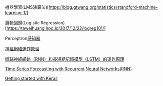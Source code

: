 ﻿機器學習(LMS演算法)[https://blog.gtwang.org/statistics/standford-machine-learning-1/]
 
邏輯回歸(Logistic Regression)[https://taweihuang.hpd.io/2017/12/22/logreg101/]

Perceptron[感知器](https://medium.com/@yehjames/%E8%B3%87%E6%96%99%E5%88%86%E6%9E%90-%E6%A9%9F%E5%99%A8%E5%AD%B8%E7%BF%92-%E7%AC%AC3-2%E8%AC%9B-%E7%B7%9A%E6%80%A7%E5%88%86%E9%A1%9E-%E6%84%9F%E7%9F%A5%E5%99%A8-perceptron-%E4%BB%8B%E7%B4%B9-84d8b809f866)

[神經網絡運作原理](https://brohrer.mcknote.com/zh-Hant/how_machine_learning_works/how_neural_networks_work.html)

[遞歸神經網路（RNN）和長短期記憶模型（LSTM）的運作原理](https://brohrer.mcknote.com/zh-Hant/how_machine_learning_works/how_rnns_lstm_work.html)


[Time Series Forecasting with Recurrent Neural Networks(RNN)](https://tensorflow.rstudio.com/blog/time-series-forecasting-with-recurrent-neural-networks.html)

[Getting started with Keras](https://cran.r-project.org/web/packages/keras/vignettes/getting_started.html)
